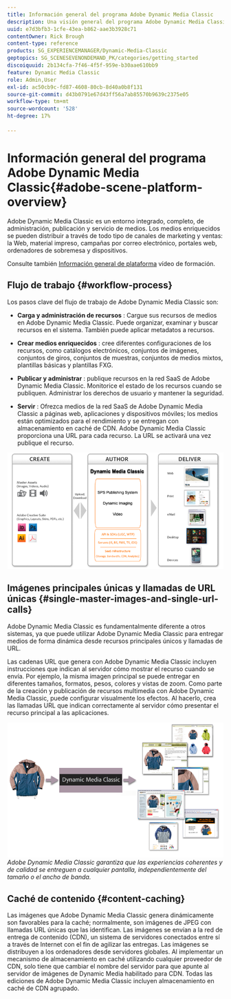 ```yaml
---
title: Información general del programa Adobe Dynamic Media Classic
description: Una visión general del programa Adobe Dynamic Media Classic y todo su proceso de flujo de trabajo.
uuid: e7d3bfb3-1cfe-43ea-b862-aae3b3928c71
contentOwner: Rick Brough
content-type: reference
products: SG_EXPERIENCEMANAGER/Dynamic-Media-Classic
geptopics: SG_SCENESEVENONDEMAND_PK/categories/getting_started
discoiquuid: 2b134cfa-7f46-4f5f-959e-b30aae610bb9
feature: Dynamic Media Classic
role: Admin,User
exl-id: ac50cb9c-fd87-4608-80cb-8d40a0b8f131
source-git-commit: d43b0791e67d43ff56a7ab85570b9639c2375e05
workflow-type: tm+mt
source-wordcount: '528'
ht-degree: 17%

---
```


# Información general del programa Adobe Dynamic Media Classic{#adobe-scene-platform-overview}

Adobe Dynamic Media Classic es un entorno integrado, completo, de administración, publicación y servicio de medios. Los medios enriquecidos se pueden distribuir a través de todo tipo de canales de marketing y ventas: la Web, material impreso, campañas por correo electrónico, portales web, ordenadores de sobremesa y dispositivos.

Consulte también [Información general de plataforma](https://s7d5.scene7.com/s7viewers/html5/VideoViewer.html?videoserverurl=https://s7d5.scene7.com/is/content/&amp;emailurl=https://s7d5.scene7.com/s7/emailFriend&amp;serverUrl=https://s7d5.scene7.com/is/image/&amp;config=Scene7SharedAssets/Universal_HTML5_Video&amp;contenturl=https://s7d5.scene7.com/skins/&amp;asset=S7tutorials/572_Platform%20Overview_converted%20renamed_Getting%20Started-AVS) vídeo de formación.

## Flujo de trabajo {#workflow-process}

Los pasos clave del flujo de trabajo de Adobe Dynamic Media Classic son:

* **Carga y administración de recursos** : Cargue sus recursos de medios en Adobe Dynamic Media Classic. Puede organizar, examinar y buscar recursos en el sistema. También puede aplicar metadatos a recursos.

* **Crear medios enriquecidos** : cree diferentes configuraciones de los recursos, como catálogos electrónicos, conjuntos de imágenes, conjuntos de giros, conjuntos de muestras, conjuntos de medios mixtos, plantillas básicas y plantillas FXG.

* **Publicar y administrar** : publique recursos en la red SaaS de Adobe Dynamic Media Classic. Monitorice el estado de los recursos cuando se publiquen. Administrar los derechos de usuario y mantener la seguridad.

* **Servir** : Ofrezca medios de la red SaaS de Adobe Dynamic Media Classic a páginas web, aplicaciones y dispositivos móviles; los medios están optimizados para el rendimiento y se entregan con almacenamiento en caché de CDN. Adobe Dynamic Media Classic proporciona una URL para cada recurso. La URL se activará una vez publique el recurso.

![Proceso de flujo de trabajo de Adobe Dynamic Media Classic](/help/assets/gs_workflow.png)

## Imágenes principales únicas y llamadas de URL únicas {#single-master-images-and-single-url-calls}

Adobe Dynamic Media Classic es fundamentalmente diferente a otros sistemas, ya que puede utilizar Adobe Dynamic Media Classic para entregar medios de forma dinámica desde recursos principales únicos y llamadas de URL.

Las cadenas URL que genera con Adobe Dynamic Media Classic incluyen instrucciones que indican al servidor cómo mostrar el recurso cuando se envía. Por ejemplo, la misma imagen principal se puede entregar en diferentes tamaños, formatos, pesos, colores y vistas de zoom. Como parte de la creación y publicación de recursos multimedia con Adobe Dynamic Media Classic, puede configurar visualmente los efectos. Al hacerlo, crea las llamadas URL que indican correctamente al servidor cómo presentar el recurso principal a las aplicaciones.

![Adobe Dynamic Media Classic puede entregar la misma imagen principal a diferentes medios en diferentes tamaños y formatos.](/help/assets/gs_dynamic_publishing.png)
*Adobe Dynamic Media Classic garantiza que las experiencias coherentes y de calidad se entreguen a cualquier pantalla, independientemente del tamaño o el ancho de banda.*

## Caché de contenido {#content-caching}

Las imágenes que Adobe Dynamic Media Classic genera dinámicamente son favorables para la caché; normalmente, son imágenes de JPEG con llamadas URL únicas que las identifican. Las imágenes se envían a la red de entrega de contenido (CDN), un sistema de servidores conectados entre sí a través de Internet con el fin de agilizar las entregas. Las imágenes se distribuyen a los ordenadores desde servidores globales. Al implementar un mecanismo de almacenamiento en caché utilizando cualquier proveedor de CDN, solo tiene que cambiar el nombre del servidor para que apunte al servidor de imágenes de Dynamic Media habilitado para CDN. Todas las ediciones de Adobe Dynamic Media Classic incluyen almacenamiento en caché de CDN agrupado.
